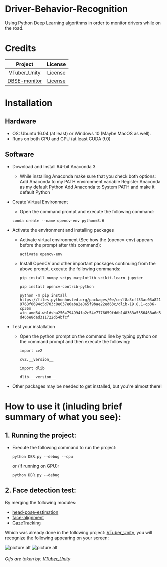# Driver-Behavior-Recognition

Using Python Deep Learning algorithms in order to monitor drivers while on the road.




# Credits 

| Project | License  | 
| :---:   | :-: | 
| [VTuber_Unity](https://github.com/kwea123/VTuber_Unity/tree/3becbfa73d424d565d2750b22139ea373381fc3b) | [License](https://github.com/kwea123/VTuber_Unity/tree/3becbfa73d424d565d2750b22139ea373381fc3b/licenses) |
| [DBSE-monitor](https://github.com/altaga/DBSE-monitor) | [License](https://github.com/altaga/DBSE-monitor/blob/master/LICENSE) |

# Installation

## Hardware
* OS: Ubuntu 16.04 (at least) or Windows 10 (Maybe MacOS as well).
* Runs on both CPU and GPU (at least CUDA 9.0)

## Software
* Download and Install 64-bit Anaconda 3
  * While installing Anaconda make sure that you check both options:
    Add Anaconda to my PATH environment variable
    Register Anaconda as my default Python
    Add Anaconda to System PATH and make it default Python
* Create Virtual Environment
  * Open the command prompt and execute the following command:
  
  `conda create --name opencv-env python=3.6`
* Activate the environment and installing packages
  * Activate virtual environment (See how the (opencv-env) appears before the prompt after this command): 
  
    `activate opencv-env`
  * Install OpenCV and other important packages continuing from the above prompt, execute the following commands:
  
    `pip install numpy scipy matplotlib scikit-learn jupyter`
    
    `pip install opencv-contrib-python`
    
    `python -m pip install https://files.pythonhosted.org/packages/0e/ce/f8a3cff33ac03a8219768f0694c5d703c8e037e6aba2e865f9bae22ed63c/dlib-19.8.1-cp36-cp36m win_amd64.whl#sha256=794994fa2c54e7776659fddb148363a5556468a6d5d46be8dad311722d54bfcf`
    
* Test your installation
  * Open the python prompt on the command line by typing python on the command prompt and then execute the following:
  
    `import cv2`
    
    `cv2.__version__`
    
     `import dlib`
     
     `dlib.__version__`
* Other packages may be needed to get installed, but you're almost there!

# How to use it (inluding brief summary of what you see):

## 1. Running the project:
* Execute the following command to run the project:

  `python DBR.py --debug --cpu`
  
  or (if running on GPU):
  
  `python DBR.py --debug`
  
## 2. Face detection test:
By merging the following modules:
  * [head-pose-estimation](https://github.com/yinguobing/head-pose-estimation)
  * [face-alignment](https://github.com/1adrianb/face-alignment)
  * [GazeTracking](https://github.com/antoinelame/GazeTracking)
  
Which was already done in the following project: [VTuber_Unity](https://github.com/kwea123/VTuber_Unity), you will recognize the following appearing on your screen:

![picture alt](https://github.com/kwea123/VTuber_Unity/blob/master/images/debug_cpu.gif "CPU Model")
![picture alt](https://github.com/kwea123/VTuber_Unity/blob/master/images/debug_gpu.gif "GPU Model")

###### Gifs are taken by: [VTuber_Unity](https://github.com/kwea123/VTuber_Unity)
